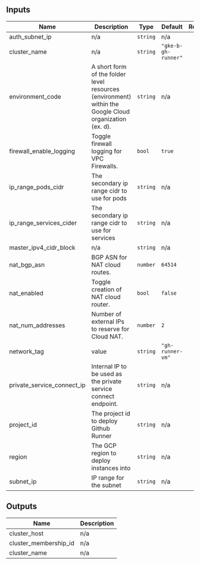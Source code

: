 <!-- BEGINNING OF PRE-COMMIT-TERRAFORM DOCS HOOK -->
## Inputs

| Name | Description | Type | Default | Required |
|------|-------------|------|---------|:--------:|
| auth\_subnet\_ip | n/a | `string` | n/a | yes |
| cluster\_name | n/a | `string` | `"gke-b-gh-runner"` | no |
| environment\_code | A short form of the folder level resources (environment) within the Google Cloud organization (ex. d). | `string` | n/a | yes |
| firewall\_enable\_logging | Toggle firewall logging for VPC Firewalls. | `bool` | `true` | no |
| ip\_range\_pods\_cidr | The secondary ip range cidr to use for pods | `string` | n/a | yes |
| ip\_range\_services\_cider | The secondary ip range cidr to use for services | `string` | n/a | yes |
| master\_ipv4\_cidr\_block | n/a | `string` | n/a | yes |
| nat\_bgp\_asn | BGP ASN for NAT cloud routes. | `number` | `64514` | no |
| nat\_enabled | Toggle creation of NAT cloud router. | `bool` | `false` | no |
| nat\_num\_addresses | Number of external IPs to reserve for Cloud NAT. | `number` | `2` | no |
| network\_tag | value | `string` | `"gh-runner-vm"` | no |
| private\_service\_connect\_ip | Internal IP to be used as the private service connect endpoint. | `string` | n/a | yes |
| project\_id | The project id to deploy Github Runner | `string` | n/a | yes |
| region | The GCP region to deploy instances into | `string` | n/a | yes |
| subnet\_ip | IP range for the subnet | `string` | n/a | yes |

## Outputs

| Name | Description |
|------|-------------|
| cluster\_host | n/a |
| cluster\_membership\_id | n/a |
| cluster\_name | n/a |

<!-- END OF PRE-COMMIT-TERRAFORM DOCS HOOK -->
